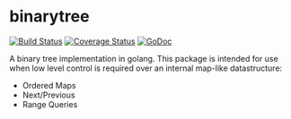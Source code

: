 # binarytree

[![Build Status](https://travis-ci.org/tomdionysus/binarytree.svg?branch=master)](https://travis-ci.org/tomdionysus/binarytree) 
[![Coverage Status](https://coveralls.io/repos/tomdionysus/binarytree/badge.svg?branch=master&service=github)](https://coveralls.io/github/tomdionysus/binarytree?branch=master)
[![GoDoc](https://godoc.org/github.com/tomdionysus/binarytree?status.svg)](https://godoc.org/github.com/tomdionysus/binarytree)

A binary tree implementation in golang. This package is intended for use when low level control is required over an internal map-like datastructure:

* Ordered Maps
* Next/Previous
* Range Queries